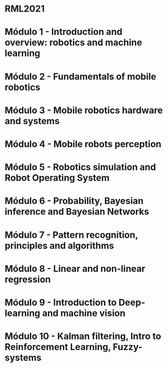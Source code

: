 # RML2021


# Módulo 1 - Introduction and overview: robotics and machine learning 

# Módulo 2 - Fundamentals of mobile robotics 

# Módulo 3 - Mobile robotics hardware and systems

# Módulo 4 - Mobile robots perception 

# Módulo 5 - Robotics simulation and Robot Operating System

# Módulo 6 - Probability, Bayesian inference and Bayesian Networks

# Módulo 7 - Pattern recognition, principles and algorithms

# Módulo 8 - Linear and non-linear regression

# Módulo 9 - Introduction to Deep-learning and machine vision

# Módulo 10 - Kalman filtering, Intro to Reinforcement Learning, Fuzzy-systems 
